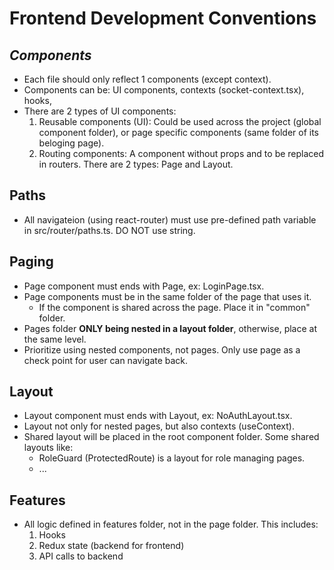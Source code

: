 # Frontend Development Conventions

## _Components_

- Each file should only reflect 1 components (except context).
- Components can be: UI components, contexts (socket-context.tsx), hooks,
- There are 2 types of UI components:
  1.  Reusable components (UI): Could be used across the project (global component folder), or page specific components (same folder of its beloging page).
  2.  Routing components: A component without props and to be replaced in routers. There are 2 types: Page and Layout.

## Paths

- All navigateion (using react-router) must use pre-defined path variable in src/router/paths.ts. DO NOT use string.

## Paging

- Page component must ends with Page, ex: LoginPage.tsx.
- Page components must be in the same folder of the page that uses it.
  - If the component is shared across the page. Place it in "common" folder.
- Pages folder **ONLY being nested in a layout folder**, otherwise, place at the same level.
- Prioritize using nested components, not pages. Only use page as a check point for user can navigate back.

## Layout

- Layout component must ends with Layout, ex: NoAuthLayout.tsx.
- Layout not only for nested pages, but also contexts (useContext).
- Shared layout will be placed in the root component folder. Some shared layouts like:
  - RoleGuard (ProtectedRoute) is a layout for role managing pages.
  - ...

## Features

- All logic defined in features folder, not in the page folder. This includes:
  1.  Hooks
  2.  Redux state (backend for frontend)
  3.  API calls to backend
